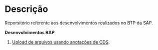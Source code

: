 # Descrição

Reporsitório referente aos desenvolvimentos realizados no BTP da SAP.

**Desenvolvimentos RAP**  
1. [Upload de arquivos usando anotações de CDS](BTPDEVS/yrap_dflc/yrap_uploadfiles_dflc).

